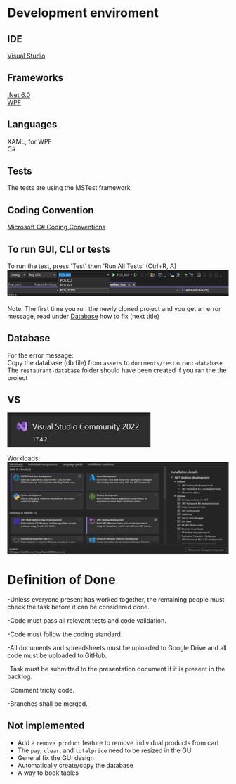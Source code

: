 # Development enviroment<br>

## IDE
[Visual Studio](https://learn.microsoft.com/en-us/visualstudio/windows/?view=vs-2022)

## Frameworks
[.Net 6.0](https://learn.microsoft.com/en-us/dotnet/fundamentals/) \
[WPF](https://learn.microsoft.com/en-us/visualstudio/get-started/csharp/tutorial-wpf?view=vs-2022)

## Languages 
XAML, for WPF \
C#

## Tests
The tests are using the MSTest framework.

## Coding Convention
[Microsoft C# Coding Conventions](https://learn.microsoft.com/en-us/dotnet/csharp/fundamentals/coding-style/coding-conventions)

## To run GUI, CLI or tests

To run the test, press 'Test' then 'Run All Tests' (Ctrl+R, A)
\
![How to start Cli or GUI](assets/ReadmeImages/StartDiffrentProject.png)
\
\
Note: The first time you run the newly cloned project and you get an error message, read under [Database](#Database) how to fix (next title)

## Database
For the error message:\
Copy the database (db file) from `assets` to `documents/restaurant-database` \
The `restaurant-database` folder should have been created if you ran the the project

## VS
![Visual Studio 2022](assets/ReadmeImages/VSVersion.png)

Workloads: \
![Workloads](assets/ReadmeImages/Workloads.png)

# Definition of Done
-Unless everyone present has worked together, the remaining people must check the task before it can be considered done.

-Code must pass all relevant tests and code validation.

-Code must follow the coding standard.

-All documents and spreadsheets must be uploaded to Google Drive and all code must be uploaded to GitHub.  

-Task must be submitted to the presentation document if it is present in the backlog.

-Comment tricky code.

-Branches shall be merged.


## Not implemented
- Add a `remove product` feature to remove individual products from cart
- The `pay`, `clear`, and `totalprice` need to be resized in the GUI
- General fix the GUI design
- Automatically create/copy the database
- A way to book tables